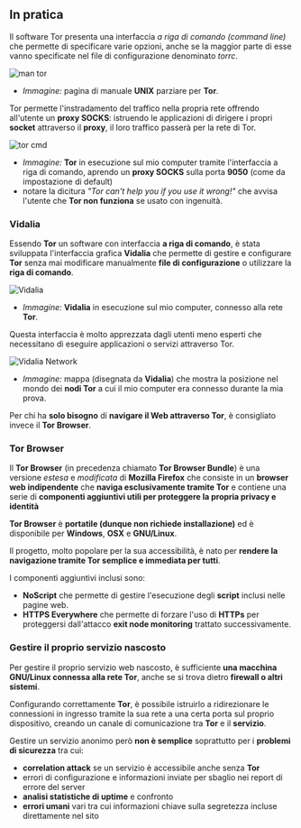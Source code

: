 ## In pratica

Il software Tor presenta una interfaccia _a riga di comando (command line)_ che permette di specificare varie opzioni, anche se la maggior parte di esse vanno specificate nel file di configurazione denominato _torrc_.

![man tor](http://i.imgur.com/ML6ZGZQ.png)
- _Immagine:_ pagina di manuale __UNIX__ parziare per __Tor__.

Tor permette l'instradamento del traffico nella propria rete offrendo all'utente un __proxy SOCKS__: istruendo le applicazioni di dirigere i propri __socket__ attraverso il __proxy__, il loro traffico passerà per la rete di Tor.

![tor cmd](http://i.imgur.com/JmXWiTk.png)
- _Immagine:_ __Tor__ in esecuzione sul mio computer tramite l'interfaccia a riga di comando, aprendo un __proxy SOCKS__ sulla porta __9050__ (come da impostazione di default)
- notare la dicitura _"Tor can't help you if you use it wrong!"_ che avvisa l'utente che __Tor non funziona__ se usato con ingenuità.

### Vidalia

Essendo __Tor__ un software con interfaccia __a riga di comando__, è stata sviluppata l'interfaccia grafica __Vidalia__ che permette di gestire e configurare __Tor__ senza mai modificare manualmente __file di configurazione__ o utilizzare la __riga di comando__.

![Vidalia](http://i.imgur.com/DXFXbvU.png)
- _Immagine:_ __Vidalia__ in esecuzione sul mio computer, connesso alla rete __Tor__.

Questa interfaccia è molto apprezzata dagli utenti meno esperti che necessitano di eseguire applicazioni o servizi attraverso Tor.

![Vidalia Network](http://imgur.com/VJB61RR.png)
- _Immagine:_ mappa (disegnata da __Vidalia__) che mostra la posizione nel mondo dei __nodi Tor__ a cui il mio computer era connesso durante la mia prova.

Per chi ha __solo bisogno__ di __navigare il Web attraverso Tor__, è consigliato invece il __Tor Browser__.

### Tor Browser

Il __Tor Browser__ (in precedenza chiamato __Tor Browser Bundle__) è una versione _estesa_ e _modificata_ di __Mozilla Firefox__ che consiste in un __browser web indipendente__ che __naviga esclusivamente tramite Tor__ e contiene una serie di __componenti aggiuntivi utili per proteggere la propria privacy e identità__

__Tor Browser__ è __portatile (dunque non richiede installazione)__ ed è disponibile per __Windows__, __OSX__ e __GNU/Linux__.

Il progetto, molto popolare per la sua accessibilità, è nato per __rendere la navigazione tramite Tor semplice e immediata per tutti__.

I componenti aggiuntivi inclusi sono:

- __NoScript__ che permette di gestire l'esecuzione degli __script__ inclusi nelle pagine web.
- __HTTPS Everywhere__ che permette di forzare l'uso di __HTTPs__ per proteggersi dall'attacco __exit node monitoring__ trattato successivamente.

### Gestire il proprio servizio nascosto

Per gestire il proprio servizio web nascosto, è sufficiente __una macchina GNU/Linux connessa alla rete Tor__, anche se si trova dietro __firewall o altri sistemi__.

Configurando correttamente __Tor__, è possibile istruirlo a ridirezionare le connessioni in ingresso tramite la sua rete a una certa porta sul proprio dispositivo, creando un canale di comunicazione tra __Tor__ e il __servizio__.

Gestire un servizio anonimo però __non è semplice__ soprattutto per i __problemi di sicurezza__ tra cui:
- __correlation attack__ se un servizio è accessibile anche senza __Tor__
- errori di configurazione e informazioni inviate per sbaglio nei report di errore del server
- __analisi statistiche di uptime__ e confronto
- __errori umani__ vari tra cui informazioni chiave sulla segretezza incluse direttamente nel sito


